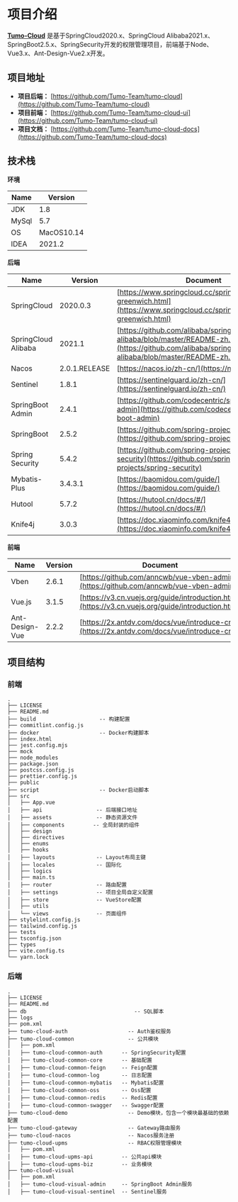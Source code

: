 # 项目介绍

**[Tumo-Cloud](https://github.com/Tumo-Team/tumo-cloud)** 是基于SpringCloud2020.x、SpringCloud Alibaba2021.x、SpringBoot2.5.x、SpringSecurity开发的权限管理项目，前端基于Node、Vue3.x、Ant-Design-Vue2.x开发。

## 项目地址

- **项目后端：** [https://github.com/Tumo-Team/tumo-cloud](https://github.com/Tumo-Team/tumo-cloud)
- **项目前端：** [https://github.com/Tumo-Team/tumo-cloud-ui](https://github.com/Tumo-Team/tumo-cloud-ui)
- **项目文档：** [https://github.com/Tumo-Team/tumo-cloud-docs](https://github.com/Tumo-Team/tumo-cloud-docs)

## 技术栈

**环境**

| Name  | Version    |
| ----- | ---------- |
| JDK   | 1.8        |
| MySql | 5.7        |
| OS    | MacOS10.14 |
| IDEA  | 2021.2     |

**后端**

| Name                | Version       | Document                                                     |
| ------------------- | ------------- | ------------------------------------------------------------ |
| SpringCloud         | 2020.0.3      | [https://www.springcloud.cc/spring-cloud-greenwich.html](https://www.springcloud.cc/spring-cloud-greenwich.html) |
| SpringCloud Alibaba | 2021.1        | [https://github.com/alibaba/spring-cloud-alibaba/blob/master/README-zh.md](https://github.com/alibaba/spring-cloud-alibaba/blob/master/README-zh.md) |
| Nacos               | 2.0.1.RELEASE | [https://nacos.io/zh-cn/](https://nacos.io/zh-cn/)           |
| Sentinel            | 1.8.1         | [https://sentinelguard.io/zh-cn/](https://sentinelguard.io/zh-cn/) |
| SpringBoot Admin    | 2.4.1         | [https://github.com/codecentric/spring-boot-admin](https://github.com/codecentric/spring-boot-admin) |
| SpringBoot          | 2.5.2         | [https://github.com/spring-projects/spring-boot](https://github.com/spring-projects/spring-boot) |
| Spring Security     | 5.4.2         | [https://github.com/spring-projects/spring-security](https://github.com/spring-projects/spring-security) |
| Mybatis-Plus        | 3.4.3.1       | [https://baomidou.com/guide/](https://baomidou.com/guide/)   |
| Hutool              | 5.7.2         | [https://hutool.cn/docs/#/](https://hutool.cn/docs/#/)       |
| Knife4j             | 3.0.3         | [https://doc.xiaominfo.com/knife4j/documentation/](https://doc.xiaominfo.com/knife4j/documentation/) |

**前端**

| Name           | Version | Document                                                     |
| -------------- | ------- | ------------------------------------------------------------ |
| Vben           | 2.6.1   | [https://github.com/anncwb/vue-vben-admin](https://github.com/anncwb/vue-vben-admin) |
| Vue.js         | 3.1.5   | [https://v3.cn.vuejs.org/guide/introduction.html](https://v3.cn.vuejs.org/guide/introduction.html) |
| Ant-Design-Vue | 2.2.2   | [https://2x.antdv.com/docs/vue/introduce-cn/](https://2x.antdv.com/docs/vue/introduce-cn/) |

## 项目结构

### 前端

```
.
├── LICENSE
├── README.md
├── build					 -- 构建配置
├── commitlint.config.js
├── docker					 -- Docker构建脚本
├── index.html
├── jest.config.mjs
├── mock
├── node_modules
├── package.json
├── postcss.config.js
├── prettier.config.js
├── public
├── script					 -- Docker启动脚本
├── src
│   ├── App.vue
│   ├── api				  	-- 后端接口地址
│   ├── assets				-- 静态资源文件
│   ├── components		   -- 全局封装的组件
│   ├── design
│   ├── directives
│   ├── enums
│   ├── hooks
│   ├── layouts			    -- Layout布局主键
│   ├── locales			    -- 国际化
│   ├── logics
│   ├── main.ts
│   ├── router			    -- 路由配置
│   ├── settings		    -- 项目全局自定义配置
│   ├── store			    -- VueStore配置
│   ├── utils
│   └── views			    -- 页面组件
├── stylelint.config.js
├── tailwind.config.js
├── tests
├── tsconfig.json
├── types
├── vite.config.ts
└── yarn.lock

```



### 后端

```
.
├── LICENSE
├── README.md
├── db									-- SQL脚本
├── logs
├── pom.xml
├── tumo-cloud-auth					  -- Auth鉴权服务
├── tumo-cloud-common				  -- 公共模块
│   ├── pom.xml
│   ├── tumo-cloud-common-auth      -- SpringSecurity配置
│   ├── tumo-cloud-common-core      -- 基础配置
│   ├── tumo-cloud-common-feign	    -- Feign配置
│   ├── tumo-cloud-common-log       -- 日志配置
│   ├── tumo-cloud-common-mybatis   -- Mybatis配置
│   ├── tumo-cloud-common-oss       -- Oss配置
│   ├── tumo-cloud-common-redis     -- Redis配置
│   ├── tumo-cloud-common-swagger   -- Swagger配置
├── tumo-cloud-demo					  -- Demo模块，包含一个模块最基础的依赖配置
├── tumo-cloud-gateway				  -- Gateway路由服务
├── tumo-cloud-nacos				  -- Nacos服务注册
├── tumo-cloud-upms					  -- RBAC权限管理模块
│   ├── pom.xml
│   ├── tumo-cloud-upms-api         -- 公共api模块
│   ├── tumo-cloud-upms-biz         -- 业务模块
├── tumo-cloud-visual
│   ├── pom.xml
│   ├── tumo-cloud-visual-admin     -- SpringBoot Admin服务
│   ├── tumo-cloud-visual-sentinel  -- Sentinel服务
```

